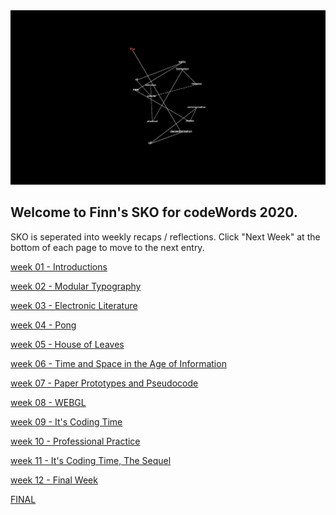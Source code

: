 <img src="homepage.gif">

## Welcome to Finn's SKO for codeWords 2020.

SKO is seperated into weekly recaps / reflections. Click "Next Week" at the bottom of each page to move to the next entry.

[week 01 - Introductions](https://finnarundel.github.io/codewordsRMIT/week_01/)

[week 02 - Modular Typography](https://finnarundel.github.io/codewordsRMIT/week_02/)

[week 03 - Electronic Literature](https://finnarundel.github.io/codewordsRMIT/week_03/)

[week 04 - Pong](https://finnarundel.github.io/codewordsRMIT/week_04/)

[week 05 - House of Leaves](https://finnarundel.github.io/codewordsRMIT/week_05/)

[week 06 - Time and Space in the Age of Information](https://finnarundel.github.io/codewordsRMIT/week_06/)

[week 07 - Paper Prototypes and Pseudocode](https://finnarundel.github.io/codewordsRMIT/week_07/)

[week 08 - WEBGL](https://finnarundel.github.io/codewordsRMIT/week_08/)

[week 09 - It's Coding Time](https://finnarundel.github.io/codewordsRMIT/week_09/)

[week 10 - Professional Practice](https://finnarundel.github.io/codewordsRMIT/week_10/)

[week 11 - It's Coding Time, The Sequel](https://finnarundel.github.io/codewordsRMIT/week_11/)

[week 12 - Final Week](https://finnarundel.github.io/codewordsRMIT/week_12/)

[FINAL](https://finnarundel.github.io/codewordsRMIT/time_and_space/)
